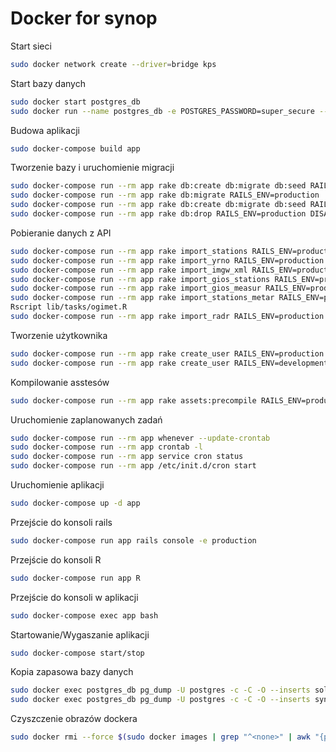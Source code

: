 # Docker for synop

Start sieci
```bash
sudo docker network create --driver=bridge kps
```

Start bazy danych
```bash
sudo docker start postgres_db
sudo docker run --name postgres_db -e POSTGRES_PASSWORD=super_secure --net=kps -d postgres
```

Budowa aplikacji
```bash
sudo docker-compose build app
```

Tworzenie bazy i uruchomienie migracji
```bash
sudo docker-compose run --rm app rake db:create db:migrate db:seed RAILS_ENV=production
sudo docker-compose run --rm app rake db:migrate RAILS_ENV=production
sudo docker-compose run --rm app rake db:create db:migrate db:seed RAILS_ENV=development
sudo docker-compose run --rm app rake db:drop RAILS_ENV=production DISABLE_DATABASE_ENVIRONMENT_CHECK=1
```

Pobieranie danych z API
```bash
sudo docker-compose run --rm app rake import_stations RAILS_ENV=production
sudo docker-compose run --rm app rake import_yrno RAILS_ENV=production
sudo docker-compose run --rm app rake import_imgw_xml RAILS_ENV=production
sudo docker-compose run --rm app rake import_gios_stations RAILS_ENV=production
sudo docker-compose run --rm app rake import_gios_measur RAILS_ENV=production
sudo docker-compose run --rm app rake import_stations_metar RAILS_ENV=production
Rscript lib/tasks/ogimet.R
sudo docker-compose run --rm app rake import_radr RAILS_ENV=production
```

Tworzenie użytkownika
```bash
sudo docker-compose run --rm app rake create_user RAILS_ENV=production
sudo docker-compose run --rm app rake create_user RAILS_ENV=development
```

Kompilowanie asstesów
```bash
sudo docker-compose run --rm app rake assets:precompile RAILS_ENV=production
```

Uruchomienie zaplanowanych zadań
```bash
sudo docker-compose run --rm app whenever --update-crontab
sudo docker-compose run --rm app crontab -l
sudo docker-compose run --rm app service cron status
sudo docker-compose run --rm app /etc/init.d/cron start
```

Uruchomienie aplikacji
```bash
sudo docker-compose up -d app
```

Przejście do konsoli rails
```bash
sudo docker-compose run app rails console -e production
```

Przejście do konsoli R
```bash
sudo docker-compose run app R
```

Przejście do konsoli w aplikacji
```bash
sudo docker-compose exec app bash
```

Startowanie/Wygaszanie aplikacji
```bash
sudo docker-compose start/stop
```

Kopia zapasowa bazy danych
```bash
sudo docker exec postgres_db pg_dump -U postgres -c -C -O --inserts solectwo_production > "solectwo-2018-02-05.sql"
sudo docker exec postgres_db pg_dump -U postgres -c -C -O --inserts synop_production > "synop-2018-03-14.sql"
```

Czyszczenie obrazów dockera
```bash
sudo docker rmi --force $(sudo docker images | grep "^<none>" | awk "{print $3}")
```
